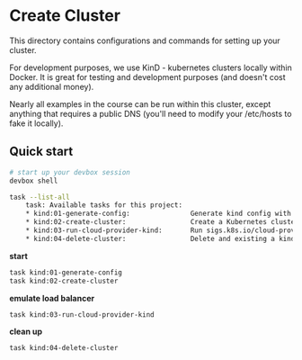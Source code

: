 # Create Cluster

This directory contains configurations and commands for setting up your cluster.

For development purposes, we use KinD - kubernetes clusters locally within Docker.
It is great for testing and development purposes (and doesn't cost any additional money). 

Nearly all examples in the course can be run within this cluster, except anything that requires a public DNS (you'll need to modify your /etc/hosts to fake it locally).


## Quick start

```bash
# start up your devbox session 
devbox shell

task --list-all
    task: Available tasks for this project:
    * kind:01-generate-config:               Generate kind config with local absolute paths for PV mounts
    * kind:02-create-cluster:                Create a Kubernetes cluster using kind
    * kind:03-run-cloud-provider-kind:       Run sigs.k8s.io/cloud-provider-kind@latest to enable load balancer services with KinD
    * kind:04-delete-cluster:                Delete and existing a kind Kubernetes cluster

```

__start__

```bash
task kind:01-generate-config
task kind:02-create-cluster
```

__emulate load balancer__
```bash
task kind:03-run-cloud-provider-kind
```

__clean up__

```bash
task kind:04-delete-cluster
```
